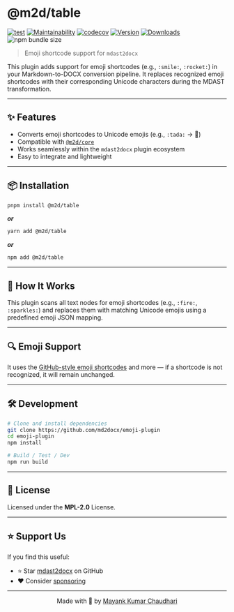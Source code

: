 # @m2d/table

[![test](https://github.com/md2docx/table/actions/workflows/test.yml/badge.svg)](https://github.com/md2docx/table/actions/workflows/test.yml) [![Maintainability](https://api.codeclimate.com/v1/badges/aa896ec14c570f3bb274/maintainability)](https://codeclimate.com/github/md2docx/table/maintainability) [![codecov](https://codecov.io/gh/md2docx/table/graph/badge.svg)](https://codecov.io/gh/md2docx/table) [![Version](https://img.shields.io/npm/v/@m2d/table.svg?colorB=green)](https://www.npmjs.com/package/@m2d/table) [![Downloads](https://img.jsdelivr.com/img.shields.io/npm/d18m/@m2d/table.svg)](https://www.npmjs.com/package/@m2d/table) ![npm bundle size](https://img.shields.io/bundlephobia/minzip/@m2d/table)

> Emoji shortcode support for `mdast2docx`

This plugin adds support for emoji shortcodes (e.g., `:smile:`, `:rocket:`) in your Markdown-to-DOCX conversion pipeline. It replaces recognized emoji shortcodes with their corresponding Unicode characters during the MDAST transformation.

---

## ✨ Features

- Converts emoji shortcodes to Unicode emojis (e.g., `:tada:` → 🎉)
- Compatible with [`@m2d/core`](https://www.npmjs.com/package/@m2d/core)
- Works seamlessly within the `mdast2docx` plugin ecosystem
- Easy to integrate and lightweight

---

## 📦 Installation

```bash
pnpm install @m2d/table
```

**_or_**

```bash
yarn add @m2d/table
```

**_or_**

```bash
npm add @m2d/table
```

---

## 🧠 How It Works

This plugin scans all text nodes for emoji shortcodes (e.g., `:fire:`, `:sparkles:`) and replaces them with matching Unicode emojis using a predefined emoji JSON mapping.

---

## 🔍 Emoji Support

It uses the [GitHub-style emoji shortcodes](https://github.com/ikatyang/emoji-cheat-sheet) and more — if a shortcode is not recognized, it will remain unchanged.

---

## 🛠️ Development

```bash
# Clone and install dependencies
git clone https://github.com/md2docx/emoji-plugin
cd emoji-plugin
npm install

# Build / Test / Dev
npm run build
```

---

## 📄 License

Licensed under the **MPL-2.0** License.

---

## ⭐ Support Us

If you find this useful:

- ⭐ Star [mdast2docx](https://github.com/md2docx/mdast2docx) on GitHub
- ❤️ Consider [sponsoring](https://github.com/sponsors/mayank1513)

---

<p align="center">Made with 💖 by <a href="https://mayank-chaudhari.vercel.app" target="_blank">Mayank Kumar Chaudhari</a></p>
